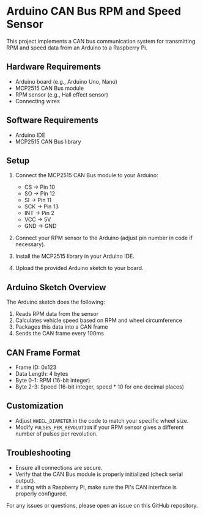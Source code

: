 # Arduino CAN Bus RPM and Speed Sensor

This project implements a CAN bus communication system for transmitting RPM and speed data from an Arduino to a Raspberry Pi.

## Hardware Requirements

- Arduino board (e.g., Arduino Uno, Nano)
- MCP2515 CAN Bus module
- RPM sensor (e.g., Hall effect sensor)
- Connecting wires

## Software Requirements

- Arduino IDE
- MCP2515 CAN Bus library

## Setup

1. Connect the MCP2515 CAN Bus module to your Arduino:
   - CS -> Pin 10
   - SO -> Pin 12
   - SI -> Pin 11
   - SCK -> Pin 13
   - INT -> Pin 2
   - VCC -> 5V
   - GND -> GND

2. Connect your RPM sensor to the Arduino (adjust pin number in code if necessary).

3. Install the MCP2515 library in your Arduino IDE.

4. Upload the provided Arduino sketch to your board.

## Arduino Sketch Overview

The Arduino sketch does the following:

1. Reads RPM data from the sensor
2. Calculates vehicle speed based on RPM and wheel circumference
3. Packages this data into a CAN frame
4. Sends the CAN frame every 100ms

## CAN Frame Format

- Frame ID: 0x123
- Data Length: 4 bytes
- Byte 0-1: RPM (16-bit integer)
- Byte 2-3: Speed (16-bit integer, speed * 10 for one decimal places)

## Customization

- Adjust `WHEEL_DIAMETER` in the code to match your specific wheel size.
- Modify `PULSES_PER_REVOLUTION` if your RPM sensor gives a different number of pulses per revolution.

## Troubleshooting

- Ensure all connections are secure.
- Verify that the CAN Bus module is properly initialized (check serial output).
- If using with a Raspberry Pi, make sure the Pi's CAN interface is properly configured.

For any issues or questions, please open an issue on this GitHub repository.

